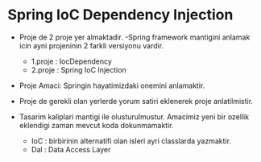 # Spring IoC Dependency Injection

- Proje de 2 proje yer almaktadir.
-Spring framework mantigini anlamak icin ayni projeninin 2 farkli versiyonu vardir.
  * 1.proje : IocDependency 
  * 2.proje : Spring IoC Injection

- Proje Amaci: Springin hayatimizdaki onemini anlamaktir. 

- Proje de gerekli olan yerlerde yorum satiri eklenerek proje anlatilmistir.

- Tasarim kaliplari mantigi ile olusturulmustur. 
Amacimiz yeni bir ozellik eklendigi zaman mevcut koda dokunmamaktir.

  * IoC : birbirinin alternatifi olan isleri ayri classlarda yazmaktir.
  * Dal : Data Access Layer
